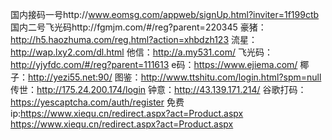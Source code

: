 国内接码一号http://www.eomsg.com/appweb/signUp.html?inviter=1f199ctb
国内二号飞光码http://fgmjm.com/#/reg?parent=220345
豪猪：http://h5.haozhuma.com/reg.html?action=xhbdzh123
流星：http://wap.lxy2.com/dl.html
他信：http://a.my531.com/
飞光码：http://yjyfdc.com/#/reg?parent=111613
e码：https://www.ejiema.com/
椰子：http://yezi55.net:90/
图鉴：http://www.ttshitu.com/login.html?spm=null
传世：http://175.24.200.174/login
钟意：http://43.139.171.214/
谷歌打码：https://yescaptcha.com/auth/register
免费ip:https://www.xiequ.cn/redirect.aspx?act=Product.aspx
https://www.xiequ.cn/redirect.aspx?act=Product.aspx
